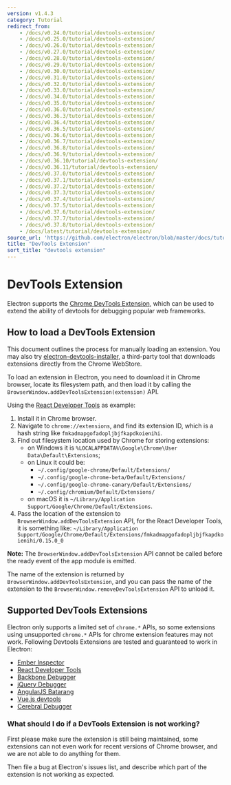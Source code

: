 ```yaml
---
version: v1.4.3
category: Tutorial
redirect_from:
    - /docs/v0.24.0/tutorial/devtools-extension/
    - /docs/v0.25.0/tutorial/devtools-extension/
    - /docs/v0.26.0/tutorial/devtools-extension/
    - /docs/v0.27.0/tutorial/devtools-extension/
    - /docs/v0.28.0/tutorial/devtools-extension/
    - /docs/v0.29.0/tutorial/devtools-extension/
    - /docs/v0.30.0/tutorial/devtools-extension/
    - /docs/v0.31.0/tutorial/devtools-extension/
    - /docs/v0.32.0/tutorial/devtools-extension/
    - /docs/v0.33.0/tutorial/devtools-extension/
    - /docs/v0.34.0/tutorial/devtools-extension/
    - /docs/v0.35.0/tutorial/devtools-extension/
    - /docs/v0.36.0/tutorial/devtools-extension/
    - /docs/v0.36.3/tutorial/devtools-extension/
    - /docs/v0.36.4/tutorial/devtools-extension/
    - /docs/v0.36.5/tutorial/devtools-extension/
    - /docs/v0.36.6/tutorial/devtools-extension/
    - /docs/v0.36.7/tutorial/devtools-extension/
    - /docs/v0.36.8/tutorial/devtools-extension/
    - /docs/v0.36.9/tutorial/devtools-extension/
    - /docs/v0.36.10/tutorial/devtools-extension/
    - /docs/v0.36.11/tutorial/devtools-extension/
    - /docs/v0.37.0/tutorial/devtools-extension/
    - /docs/v0.37.1/tutorial/devtools-extension/
    - /docs/v0.37.2/tutorial/devtools-extension/
    - /docs/v0.37.3/tutorial/devtools-extension/
    - /docs/v0.37.4/tutorial/devtools-extension/
    - /docs/v0.37.5/tutorial/devtools-extension/
    - /docs/v0.37.6/tutorial/devtools-extension/
    - /docs/v0.37.7/tutorial/devtools-extension/
    - /docs/v0.37.8/tutorial/devtools-extension/
    - /docs/latest/tutorial/devtools-extension/
source_url: 'https://github.com/electron/electron/blob/master/docs/tutorial/devtools-extension.md'
title: "DevTools Extension"
sort_title: "devtools extension"
---
```


# DevTools Extension

Electron supports the [Chrome DevTools Extension][devtools-extension], which can
be used to extend the ability of devtools for debugging popular web frameworks.

## How to load a DevTools Extension

This document outlines the process for manually loading an extension.
You may also try
[electron-devtools-installer](https://github.com/GPMDP/electron-devtools-installer),
a third-party tool that downloads extensions directly from the Chrome WebStore.

To load an extension in Electron, you need to download it in Chrome browser,
locate its filesystem path, and then load it by calling the
`BrowserWindow.addDevToolsExtension(extension)` API.

Using the [React Developer Tools][react-devtools] as example:

1. Install it in Chrome browser.
1. Navigate to `chrome://extensions`, and find its extension ID, which is a hash
   string like `fmkadmapgofadopljbjfkapdkoienihi`.
1. Find out filesystem location used by Chrome for storing extensions:
   * on Windows it is `%LOCALAPPDATA%\Google\Chrome\User Data\Default\Extensions`;
   * on Linux it could be:
     * `~/.config/google-chrome/Default/Extensions/`
     * `~/.config/google-chrome-beta/Default/Extensions/`
     * `~/.config/google-chrome-canary/Default/Extensions/`
     * `~/.config/chromium/Default/Extensions/`
   * on macOS it is `~/Library/Application Support/Google/Chrome/Default/Extensions`.
1. Pass the location of the extension to `BrowserWindow.addDevToolsExtension`
   API, for the React Developer Tools, it is something like:
   `~/Library/Application Support/Google/Chrome/Default/Extensions/fmkadmapgofadopljbjfkapdkoienihi/0.15.0_0`

**Note:** The `BrowserWindow.addDevToolsExtension` API cannot be called before the
ready event of the app module is emitted.

The name of the extension is returned by `BrowserWindow.addDevToolsExtension`,
and you can pass the name of the extension to the `BrowserWindow.removeDevToolsExtension`
API to unload it.

## Supported DevTools Extensions

Electron only supports a limited set of `chrome.*` APIs, so some extensions
using unsupported `chrome.*` APIs for chrome extension features may not work.
Following Devtools Extensions are tested and guaranteed to work in Electron:

* [Ember Inspector](https://chrome.google.com/webstore/detail/ember-inspector/bmdblncegkenkacieihfhpjfppoconhi)
* [React Developer Tools](https://chrome.google.com/webstore/detail/react-developer-tools/fmkadmapgofadopljbjfkapdkoienihi)
* [Backbone Debugger](https://chrome.google.com/webstore/detail/backbone-debugger/bhljhndlimiafopmmhjlgfpnnchjjbhd)
* [jQuery Debugger](https://chrome.google.com/webstore/detail/jquery-debugger/dbhhnnnpaeobfddmlalhnehgclcmjimi)
* [AngularJS Batarang](https://chrome.google.com/webstore/detail/angularjs-batarang/ighdmehidhipcmcojjgiloacoafjmpfk)
* [Vue.js devtools](https://chrome.google.com/webstore/detail/vuejs-devtools/nhdogjmejiglipccpnnnanhbledajbpd)
* [Cerebral Debugger](http://www.cerebraljs.com/documentation/the_debugger)

### What should I do if a DevTools Extension is not working?

First please make sure the extension is still being maintained, some extensions
can not even work for recent versions of Chrome browser, and we are not able to
do anything for them.

Then file a bug at Electron's issues list, and describe which part of the
extension is not working as expected.

[devtools-extension]: https://developer.chrome.com/extensions/devtools
[react-devtools]: https://chrome.google.com/webstore/detail/react-developer-tools/fmkadmapgofadopljbjfkapdkoienihi
